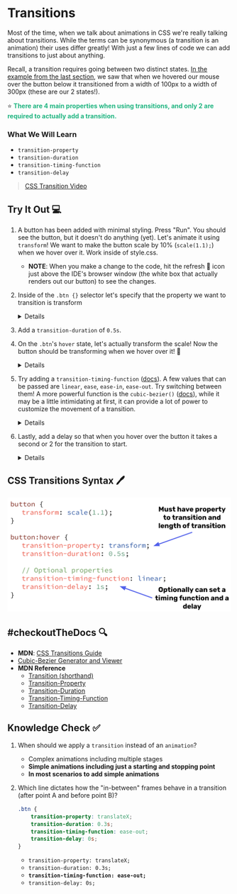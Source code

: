 # Transitions
Most of the time, when we talk about animations in CSS we're really talking about transitions. While the terms can be synonymous (a transition is an animation) their uses differ greatly! With just a few lines of code we can add transitions to just about anything.

Recall, a transition requires going between two distinct states. [In the example from the last section](https://codepen.io/stevenjlance/pen/eYPyLYo), we saw that when we hovered our mouse over the button below it transitioned from a width of 100px to a width of 300px (these are our 2 states!).

⭐ <span style = "color: #21B581">**There are 4 main properties when using transitions, and only 2 are required to actually add a transition.**</span>

### What We Will Learn
- `transition-property`
- `transition-duration`
- `transition-timing-function`
- `transition-delay`

>[CSS Transition Video](https://www.loom.com/share/8b9087d1586a4c0aa960eca9997cbefa)

## Try It Out 💻

1. A button has been added with minimal styling. Press "Run". You should see the button, but it doesn't do anything (yet). Let's animate it using `transform`! We want to make the button scale by 10% (`scale(1.1);`) when we hover over it. Work inside of style.css. 
    - **NOTE**: When you make a change to the code, hit the refresh 🔁 icon just above the IDE's browser window (the white box that actually renders out our button) to see the changes.
2. Inside of the `.btn {}` selector let's specify that the property we want to transition is transform
    <details>

    ```css
    .btn {
        /* ...other styles */
        transition-property: transform;
    }
    ```

    </details>
3. Add a `transition-duration` of `0.5s`.
4. On the `.btn`'s `hover` state, let's actually transform the scale! Now the button should be transforming when we hover over it! 🚀
    <details>

    ```css
    .btn:hover {
        transform: scale(1.1);
    }
    ```
    </details>

5. Try adding a `transition-timing-function` ([docs](https://developer.mozilla.org/en-US/docs/Web/CSS/transition-timing-function)). A few values that can be passed are `linear`, `ease`, `ease-in`, `ease-out`. Try switching between them! A more powerful function is the `cubic-bezier()` ([docs](https://developer.mozilla.org/en-US/docs/Web/CSS/easing-function#using_the_cubic-bezier_function)), while it may be a little intimidating at first, it can provide a lot of power to customize the movement of a transition.
    <details>

    ```css
    .btn {
        /* try swapping these out and see how it changes the movement */
        transition-timing-function: cubic-bezier(0.5, 0, 0.5, 1);
        transition-timing-function: cubic-bezier(0.55, 0.085, 0.68, 2);
        transition-timing-function: cubic-bezier(0.77, 0, 0.175, 1);
    }
    ```

    </details>
6. Lastly, add a delay so that when you hover over the button it takes a second or 2 for the transition to start.
    <details>

    ```css
    .btn {
        transition-delay: 1s;
    }
    ```

    </details>

## CSS Transitions Syntax 🖊

![Transition Syntax](./assets/2.TransitionSyntax.png)

## #checkoutTheDocs 🔍
- **MDN**: [CSS Transitions Guide](https://developer.mozilla.org/en-US/docs/Web/CSS/CSS_Transitions)
- [Cubic-Bezier Generator and Viewer](https://cubic-bezier.com/#.5,0,.5,1.2)
- **MDN Reference**
    - [Transition (shorthand)](https://developer.mozilla.org/en-US/docs/Web/CSS/transition)
    - [Transition-Property](https://developer.mozilla.org/en-US/docs/Web/CSS/transition-property)
    - [Transition-Duration](https://developer.mozilla.org/en-US/docs/Web/CSS/transition-duration)
    - [Transition-Timing-Function](https://developer.mozilla.org/en-US/docs/Web/CSS/transition-timing-function)
    - [Transition-Delay](https://developer.mozilla.org/en-US/docs/Web/CSS/transition-delay)

## Knowledge Check ✅

1. When should we apply a `transition` instead of an `animation`?
    - Complex animations including multiple stages
    - **Simple animations including just a starting and stopping point**
    - **In most scenarios to add simple animations**

2. Which line dictates how the "in-between" frames behave in a transition (after point A and before point B)?
    ```CSS
    .btn {
        transition-property: translateX;
        transition-duration: 0.3s;
        transition-timing-function: ease-out;
        transition-delay: 0s;
    }
    ```
    - `transition-property: translateX;`
    - `transition-duration: 0.3s;`
    - **`transition-timing-function: ease-out;`**
    - `transition-delay: 0s;`


